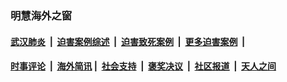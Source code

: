 
### 明慧海外之窗

####  [武汉肺炎](indexes/365.md?t=03021000) &nbsp;|&nbsp;  [迫害案例综述](indexes/328.md?t=03021000) &nbsp;|&nbsp; [迫害致死案例](indexes/277.md?t=03021000)  &nbsp;|&nbsp; [更多迫害案例](indexes/81.md?t=03021000)  &nbsp;|&nbsp; 
####  [时事评论](indexes/19.md?t=03021000) &nbsp;|&nbsp; [海外简讯](indexes/245.md?t=03021000)&nbsp;|&nbsp;  [社会支持](indexes/140.md?t=03021000) &nbsp;|&nbsp; [褒奖决议](indexes/282.md?t=03021000) &nbsp;|&nbsp; [社区报道](indexes/91.md?t=03021000)  &nbsp;|&nbsp; [天人之间](indexes/78.md?t=03021000) 

